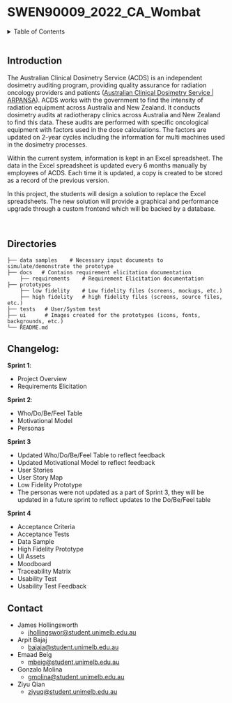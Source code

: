 # SWEN90009_2022_CA_Wombat

<!-- TABLE OF CONTENTS -->
<details>
  <summary>Table of Contents</summary>
  <ol>
    <li>
      <a href="#introduction">Introduction</a>
    </li>
    <li>
      <a href="#directories">Directories</a>
    </li>
    <li>
        <a href="#changelog">Changelog</a>
    </li>
    <li>
        <a href="#notes">Notes</a>
    </li>
    <li>
        <a href="#contact">Contact</a>
    </li>
  </ol>
</details>
<br />

<!-- Introduction -->

## Introduction

The Australian Clinical Dosimetry Service (ACDS) is an independent dosimetry auditing program, providing quality assurance for radiation oncology providers and patients ([Australian Clinical Dosimetry Service | ARPANSA](https://www.arpansa.gov.au/our-services/testing-and-calibration/calibration/australian-clinical-dosimetry-service)). ACDS works with the government to find the intensity of radiation equipment across Australia and New Zealand. It conducts dosimetry audits at radiotherapy clinics across Australia and New Zealand to find this data. These audits are performed with specific oncological equipment with factors used in the dose calculations. The factors are updated on 2-year cycles including the information for multi machines used in the dosimetry processes.

Within the current system, information is kept in an Excel spreadsheet. The data in the Excel spreadsheet is updated every 6 months manually by employees of ACDS. Each time it is updated, a copy is created to be stored as a record of the previous version.

In this project, the students will design a solution to replace the Excel spreadsheets. The new solution will provide a graphical and performance upgrade through a custom frontend which will be backed by a database.

<br/>

## Directories

    ├── data samples    # Necessary input documents to simulate/demonstrate the prototype
    ├── docs   # Contains requirement elicitation documentation
        ├── requirements    # Requirement Elicitation documentation
    ├── prototypes
        ├── low fidelity    # Low fidelity files (screens, mockups, etc.)
        ├── high fidelity   # high fidelity files (screens, source files, etc.)
    ├── tests   # User/System test
    ├── ui      # Images created for the prototypes (icons, fonts, backgrounds, etc.)
    └── README.md

## Changelog:

**Sprint 1**:

- Project Overview
- Requirements Elicitation

**Sprint 2**:

- Who/Do/Be/Feel Table
- Motivational Model
- Personas

**Sprint 3**

- Updated Who/Do/Be/Feel Table to reflect feedback
- Updated Motivational Model to reflect feedback
- User Stories
- User Story Map
- Low Fidelity Prototype
- The personas were not updated as a part of Sprint 3, they will be updated in a future sprint to reflect updates to the Do/Be/Feel table

**Sprint 4**

- Acceptance Criteria
- Acceptance Tests
- Data Sample
- High Fidelity Prototype
- UI Assets
- Moodboard
- Traceability Matrix
- Usability Test
- Usability Test Feedback

## Contact

- James Hollingsworth
  - jhollingswor@student.unimelb.edu.au
- Arpit Bajaj
  - bajaja@student.unimelb.edu.au
- Emaad Beig
  - mbeig@student.unimelb.edu.au
- Gonzalo Molina
  - gmolina@student.unimelb.edu.au
- Ziyu Qian
  - ziyuq@student.unimelb.edu.au
